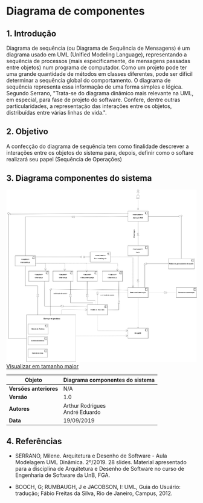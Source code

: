 # Diagrama de componentes

## 1. Introdução

Diagrama de sequência (ou Diagrama de Sequência de Mensagens) é um diagrama usado em UML (Unified Modeling Language), representando a sequência de processos (mais especificamente, de mensagens passadas entre objetos) num programa de computador. Como um projeto pode ter uma grande quantidade de métodos em classes diferentes, pode ser difícil determinar a sequência global do comportamento. O diagrama de sequência representa essa informação de uma forma simples e lógica. Segundo Serrano, "Trata-se do diagrama dinâmico mais relevante na UML, em especial, para fase de projeto do software. Confere, dentre outras particularidades, a representação das interações entre os objetos, distribuídas entre várias linhas de vida.".

## 2. Objetivo

A confecção do diagrama de sequência tem como finalidade descrever a interações entre os objetos do sistema para, depois, definir como o softare realizará seu papel (Sequência de Operações) 

## 3. Diagrama componentes do sistema

![comp](../img/component-diagram/cd_full_v1.jpg)
[Visualizar em tamanho maior](../img/component-diagram/cd_full_v1.jpg)

| **Objeto** | **Diagrama componentes do sistema** |
| -- | -- |
| **Versões anteriores** | N/A |
|**Versão**| 1.0 |
| **Autores** | Arthur Rodrigues<br>André Eduardo |
| **Data** | 19/09/2019 |

## 4. Referências

* SERRANO, Milene. Arquitetura e Desenho de Software - Aula Modelagem UML Dinâmica. 2º/2019. 28 slides. Material apresentado para a disciplina de Arquitetura e Desenho de Software no curso de Engenharia de Software da UnB, FGA.

* BOOCH, G; RUMBAUGH, J e JACOBSON, I: UML, Guia do Usuário: tradução; Fábio Freitas da Silva, Rio de Janeiro, Campus, 2012.
